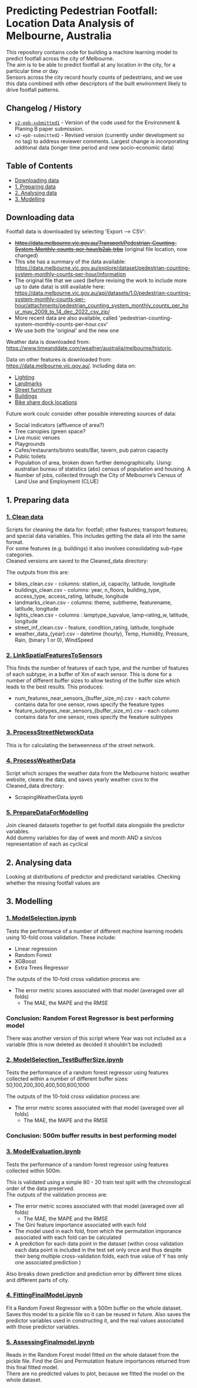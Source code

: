# Predicting Pedestrian Footfall: <br /> Location Data Analysis of Melbourne, Australia

This repository contains code for building a machine learning model to predict footfall across the city of Melbourne.  
The aim is to be able to predict footfall at any location in the city, for a particular time or day.  
Sensors across the city record hourly counts of pedestrians, and we use this data combined with other descriptors of the built environment likely to drive footfall patterns.  


## Changelog / History

 - [`v2-epb-submitted1`](https://github.com/nickmalleson/footfall/releases/tag/v2-epb-submitted1) - Version of the code used for the Environment & Planing B paper submission.
 - `v2-epb-submitted2` - Revised version (currently under development so no tag) to address reviewer comments. Largest change is incorporating additonal data (longer time period and new socio-economic data)

## Table of Contents
* [Downloading data](#downloading-data)
* [1. Preparing data](#preparing-data)
* [2. Analysing data](#analysing-data)
* [3. Modelling](#modelling)

<a name="downloading-data"></a>
## Downloading data

Footfall data is downloaded by selecting 'Export --> CSV': 
* ~~https://data.melbourne.vic.gov.au/Transport/Pedestrian-Counting-System-Monthly-counts-per-hour/b2ak-trbp~~ (original file location, now changed)
* This site has a summary of the data available: https://data.melbourne.vic.gov.au/explore/dataset/pedestrian-counting-system-monthly-counts-per-hour/information
* The original file that we used (before revising the work to include more up to date data) is still available here: https://data.melbourne.vic.gov.au/api/datasets/1.0/pedestrian-counting-system-monthly-counts-per-hour/attachments/pedestrian_counting_system_monthly_counts_per_hour_may_2009_to_14_dec_2022_csv_zip/ 
* More recent data are also available, called 'pedestrian-counting-system-monthly-counts-per-hour.csv'
* We use both the 'original' and the new one

Weather data is downloaded from: https://www.timeanddate.com/weather/australia/melbourne/historic. 

Data on other features is downloaded from: https://data.melbourne.vic.gov.au/. Including data on:
* [Lighting](https://data.melbourne.vic.gov.au/City-Council/Feature-Lighting-including-light-type-wattage-and-/4j42-79hg)
* [Landmarks](https://data.melbourne.vic.gov.au/People/Landmarks-and-places-of-interest-including-schools/j5vt-ppat)
* [Street furniture](https://data.melbourne.vic.gov.au/widgets/8fgn-5q6t?mobile_redirect=true)
* [Buildings](https://data.melbourne.vic.gov.au/Property/Buildings-with-name-age-size-accessibility-and-bic/pmhb-s6pn)
* [Bike share dock locations](https://data.melbourne.vic.gov.au/w/vrwc-rwgm/spy9-nmud?cur=l0YdZo6QE_m&from=88D7wUgzKYw)

Future work coulc consider other possible interesting sources of data:
* Social indicators (affluence of area?)
* Tree canopies (green space?
* Live music venues
* Playgrounds
* Cafes/restaurants/bistro seats/Bar, tavern, pub patron capacity
* Public toilets
* Population of area, broken down further demographically. Using: australian bureau of statistics (abs) census of population and housing. A
* Number of jobs, collected through the City of Melbourne’s Census of Land Use and Employment (CLUE) 

<a name="preparing-data"></a>
## 1. Preparing data
### <ins> 1. Clean data </ins> 
Scripts for cleaning the data for: footfall; other features; transport features; and special data variables.
This includes getting the data all into the same format.  
For some features (e.g. buildings) it also involves consolidating sub-type categories.  
Cleaned versions are saved to the Cleaned_data directory:

The outputs from this are:
* bikes_clean.csv - columns: station_id, capacity, latitude, longitude
* buildings_clean.csv - columns: year, n_floors, building_type, access_type, access_rating, latitude, longitude
* landmarks_clean.csv - columns: theme, subtheme, featurename, latitude, longitude
* lights_clean.csv - columns : lamptype_lupvalue, lamp-rating_w, latitude, longitude
* street_inf_clean.csv - feature, condition_rating, latitude, longitude
* weather_data_{year}.csv - datetime (hourly), Temp,	Humidity,	Pressure,	Rain, (binary 1 or 0),	WindSpeed

### <ins>  2. LinkSpatialFeaturesToSensors </ins> 
This finds the number of features of each type, and the number of features of each subtype, in a buffer of Xm of each sensor. 
This is done for a number of different buffer sizes to allow testing of the buffer size which leads to the best results. This produces:

* num_features_near_sensors_{buffer_size_m}.csv - each column contains data for one sensor, rows specify the feeature types 
* feature_subtypes_near_sensors_{buffer_size_m}.csv - each column contains data for one sensor, rows specify the feeature subtypes

### <ins>  3. ProcessStreetNetworkData </ins>
This is for calculating the betweenness of the street network.

### <ins> 4. ProcessWeatherData </ins>
Script which scrapes the weather data from the Melbourne historic weather website, cleans the data, and saves yearly weather csvs to the Cleaned_data directory:
* ScrapingWeatherData.ipynb

### <ins> 5. PrepareDataForModelling </ins> 
Join cleaned datasets together to get footfall data alongside the predictor variables.  
Add dummy variables for day of week and month AND a sin/cos representation of each as cyclical

<a name="analysing-data"></a>
## 2. Analysing data

Looking at distributions of predictor and predictand variables. Checking whether the missing footfall values are

<a name="modelling"></a>
## 3. Modelling
###  <ins> 1. ModelSelection.ipynb  </ins>
Tests the performance of a number of different machine learning models using 10-fold cross validation. These include:
* Linear regression
* Random Forest
* XGBoost
* Extra Trees Regressor

The outputs of the 10-fold cross validation process are:
* The error metric scores associated with that model (averaged over all folds)
    * The MAE, the MAPE and the RMSE
### <b> Conclusion: Random Forest Regressor is best performing model </b>

There was another version of this script where Year was not included as a variable (this is now deleted as decided it shouldn't be included)

###  <ins> 2. ModelSelection_TestBufferSize.ipynb </ins>
Tests the performance of a random forest regressor using features collected within a number of different buffer sizes: 50,100,200,300,400,500,600,1000

The outputs of the 10-fold cross validation process are:
* The error metric scores associated with that model (averaged over all folds)
    * The MAE, the MAPE and the RMSE
### <b> Conclusion: 500m buffer results in best performing model </b>

###  <ins> 3. ModelEvaluation.ipynb  </ins>
Tests the performance of a random forest regressor using features collected within 500m.

This is validated using a simple 80 - 20 train test split with the chronological order of the data preserved.  
The outputs of the validation process are:
* The error metric scores associated with that model (averaged over all folds)
    * The MAE, the MAPE and the RMSE
* The Gini feature importance associated with each fold
* The model used in each fold, from which the permutation imporance associated with each fold can be calculated
* A prediction for each data point in the dataset (within cross validation each data point is included in the test set only once and thus despite their beng multiple cross-validation folds, each true value of Y has only one associated prediction )

Also breaks down prediction and prediction error by different time slices and different parts of city. 

###  <ins> 4. FittingFinalModel.ipynb </ins>
Fit a Random Forest Regressor with a 500m buffer on the whole dataset. Saves this model to a pickle file so it can be reused in future. Also saves the predictor variables used in constructing it, and the real values associated with those predictor variables.

###  <ins> 5. AssessingFinalmodel.ipynb  </ins>
Reads in the Random Forest model fitted on the whole dataset from the pickle file. 
Find the Gini and Permutation feature importances returned from this final fitted model.  
There are no predicted values to plot, because we fitted the model on the whole dataset.

